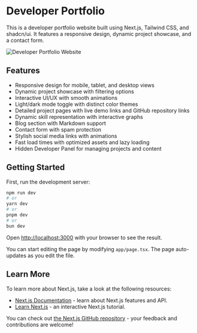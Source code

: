 # Developer Portfolio

This is a developer portfolio website built using Next.js, Tailwind CSS, and shadcn/ui. It features a responsive design, dynamic project showcase, and a contact form.

![Developer Portfolio Website](https://placehold.co/600x400?text=Developer+Portfolio+Website)

## Features

- Responsive design for mobile, tablet, and desktop views
- Dynamic project showcase with filtering options
- Interactive UI/UX with smooth animations
- Light/dark mode toggle with distinct color themes
- Detailed project pages with live demo links and GitHub repository links
- Dynamic skill representation with interactive graphs
- Blog section with Markdown support
- Contact form with spam protection
- Stylish social media links with animations
- Fast load times with optimized assets and lazy loading
- Hidden Developer Panel for managing projects and content

## Getting Started

First, run the development server:

```bash
npm run dev
# or
yarn dev
# or
pnpm dev
# or
bun dev
```

Open [http://localhost:3000](http://localhost:3000) with your browser to see the result.

You can start editing the page by modifying `app/page.tsx`. The page auto-updates as you edit the file.

## Learn More

To learn more about Next.js, take a look at the following resources:

- [Next.js Documentation](https://nextjs.org/docs) - learn about Next.js features and API.
- [Learn Next.js](https://nextjs.org/learn) - an interactive Next.js tutorial.

You can check out [the Next.js GitHub repository](https://github.com/vercel/next.js) - your feedback and contributions are welcome!
